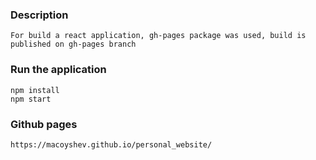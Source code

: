 ### Description
    For build a react application, gh-pages package was used, build is published on gh-pages branch

### Run the application
    npm install
    npm start  

### Github pages
    https://macoyshev.github.io/personal_website/

